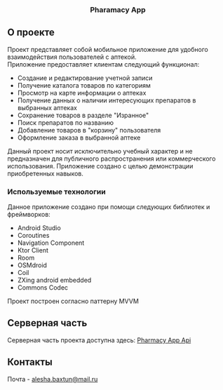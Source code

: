 <a id="readme-top"></a>


  <h3 align="center">Pharamacy App</h3>


## О проекте

Проект представляет собой мобильное приложение для удобного взаимодействия пользователей с аптекой.          
Приложение предоставляет клиентам следующий функционал:

* Создание и редактирование учетной записи
* Получение каталога товаров по категориям
* Просмотр на карте информации о аптеках
* Получение данных о наличии интересующих препаратов в выбранных аптеках
* Сохранение товаров в разделе "Изранное"
* Поиск препаратов по названию
* Добавление товаров в "корзину" пользователя
* Оформление заказа в выбранной аптеке

Данный проект носит исключительно учебный характер и не предназначен для публичного распространения или коммерческого использования. Приложение создано с целью демонстрации приобретенных навыков.


### Используемые технологии

Данное приложение создано при помощи следующих библиотек и фреймворков:

* Android Studio
* Coroutines
* Navigation Component
* Ktor Client
* Room
* OSMdroid
* Coil
* ZXing android embedded
* Commons Codec

Проект построен согласно паттерну MVVM


## Серверная часть

Серверная часть проекта доступна здесь: [Pharmacy App Api](https://github.com/1esha/Pharmacy-app-api)


## Контакты

Почта - alesha.baxtun@mail.ru



